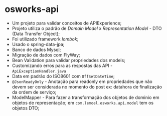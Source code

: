 # osworks-api

- Um projeto para validar conceitos de APIExperience;
- Projeto utiliza o padrão de *Domain Model* x *Representation Model* - DTO (Data Transfer Object);
- Foi utilizado framework *lombok*;
- Usado o spring-data-jpa;
- Banco de dados Mysql;
- Migração de dados com FlyWay;
- Bean Validation para validar propriedades dos models;
- Customizando erros para as respostas das API - `ApiExceptionHandler.java`
- Data em padrão do ISO8601 com `OffSetDateTime`;
- `@JsonReadyOnly` - Anotação para readonly em propriedades que não devem ser considerada no momento do post
ex: datahora de finalização da ordem de serviço;
- ModelMapper - Para fazer a transformação dos objetos de dominio em objetos de representação;
em `com.lemoel.osworks.api.model` tem os objetos DTO;